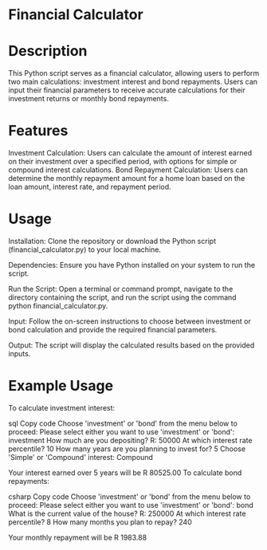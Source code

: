 # Financial Calculator

# Description
This Python script serves as a financial calculator, allowing users to perform two main calculations: investment interest and bond repayments. Users can input their financial parameters to receive accurate calculations for their investment returns or monthly bond repayments.

# Features
Investment Calculation: Users can calculate the amount of interest earned on their investment over a specified period, with options for simple or compound interest calculations.
Bond Repayment Calculation: Users can determine the monthly repayment amount for a home loan based on the loan amount, interest rate, and repayment period.

# Usage
Installation: Clone the repository or download the Python script (financial_calculator.py) to your local machine.

Dependencies: Ensure you have Python installed on your system to run the script.

Run the Script: Open a terminal or command prompt, navigate to the directory containing the script, and run the script using the command python financial_calculator.py.

Input: Follow the on-screen instructions to choose between investment or bond calculation and provide the required financial parameters.

Output: The script will display the calculated results based on the provided inputs.

# Example Usage
To calculate investment interest:

sql
Copy code
Choose 'investment' or 'bond' from the menu below to proceed: 
Please select either you want to use 'investment' or 'bond': investment
How much are you depositing? R: 50000
At which interest rate percentile? 10
How many years are you planning to invest for? 5
Choose 'Simple' or 'Compound' interest: Compound

Your interest earned over 5 years will be R 80525.00
To calculate bond repayments:

csharp
Copy code
Choose 'investment' or 'bond' from the menu below to proceed: 
Please select either you want to use 'investment' or 'bond': bond
What is the current value of the house? R: 250000
At which interest rate percentile? 8
How many months you plan to repay? 240

Your monthly repayment will be R 1983.88
